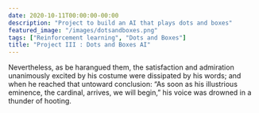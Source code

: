 ```yaml
---
date: 2020-10-11T00:00:00-00:00
description: "Project to build an AI that plays dots and boxes"
featured_image: "/images/dotsandboxes.png"
tags: ["Reinforcement learning", "Dots and Boxes"]
title: "Project III : Dots and Boxes AI"
---
```


Nevertheless, as be harangued them, the satisfaction and admiration
unanimously excited by his costume were dissipated by his words; and when
he reached that untoward conclusion: “As soon as his illustrious eminence,
the cardinal, arrives, we will begin,” his voice was drowned in a thunder
of hooting.
